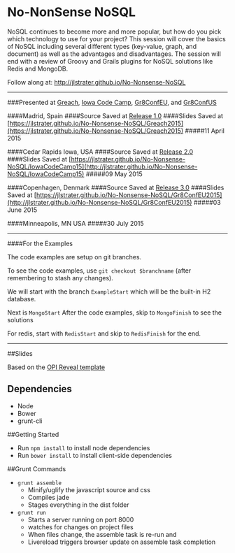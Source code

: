 No-NonSense NoSQL
===============

NoSQL continues to become more and more popular, but how do you pick which technology to use for your project? This session will cover the basics of NoSQL including several different types (key-value, graph, and document) as well as the advantages and disadvantages. The session will end with a review of Groovy and Grails plugins for NoSQL solutions like Redis and MongoDB.

Follow along at: http://jlstrater.github.io/No-Nonsense-NoSQL

---

###Presented at [Greach](http://www.greachconf.com), [Iowa Code Camp](http://iowacodecamp.com), [Gr8ConfEU](http://gr8conf.eu/#/talk/155), and [Gr8ConfUS](http://gr8conf.us)

####Madrid, Spain
####Source Saved at [Release 1.0](https://github.com/jlstrater/No-Nonsense-NoSQL/releases/tag/1.0)
####Slides Saved at [https://jlstrater.github.io/No-Nonsense-NoSQL/Greach2015](https://jlstrater.github.io/No-Nonsense-NoSQL/Greach2015)
#####11 April 2015

####Cedar Rapids Iowa, USA
####Source Saved at [Release 2.0](https://github.com/jlstrater/No-Nonsense-NoSQL/releases/tag/2.0)
####Slides Saved at [https://jlstrater.github.io/No-Nonsense-NoSQL/IowaCodeCamp15](http://jlstrater.github.io/No-Nonsense-NoSQL/IowaCodeCamp15)
#####09 May 2015

####Copenhagen, Denmark
####Source Saved at [Release 3.0](https://github.com/jlstrater/No-Nonsense-NoSQL/releases/tag/3.0)
####Slides Saved at [https://jlstrater.github.io/No-Nonsense-NoSQL/Gr8ConfEU2015](http://jlstrater.github.io/No-Nonsense-NoSQL/Gr8ConfEU2015)
#####03 June 2015

####Minneapolis, MN USA
#####30 July 2015

---
####For the Examples

The code examples are setup on git branches.  

To see the code examples, use `git checkout $branchname` (after remembering to stash any changes).

We will start with the branch `ExampleStart` which will be the built-in H2 database.

Next is `MongoStart` After the code examples, skip to `MongoFinish` to see the solutions

For redis, start with `RedisStart` and skip to `RedisFinish` for the end.

----
##Slides

Based on the [OPI Reveal template](http://github.com/objectpartners/opi-reveal-template)

## Dependencies
* Node
* Bower
* grunt-cli

##Getting Started
* Run `npm install` to install node dependencies
* Run `bower install` to install client-side dependencies

##Grunt Commands
* `grunt assemble`
  * Minify/uglify the javascript source and css
  * Compiles jade
  * Stages everything in the dist folder
* `grunt run`
  * Starts a server running on port 8000
  * watches for changes on project files
  * When files change, the assemble task is re-run and
  * Livereload triggers browser update on assemble task completion
